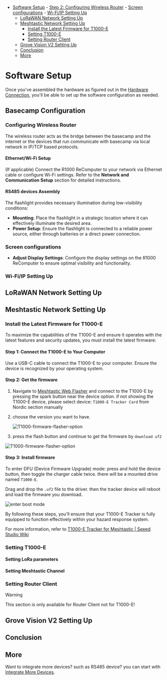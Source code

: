 <!-- TOC -->

- [Software Setup](#software-setup)
        - [Step 2: Configuring Wireless Router](#step-2-configuring-wireless-router)
        - [Screen configurations](#screen-configurations)
        - [Wi-Fi/IP Setting Up](#wi-fiip-setting-up)
  - [LoRaWAN Network Setting Up](#lorawan-network-setting-up)
  - [Meshtastic Network Setting Up](#meshtastic-network-setting-up-meshtastic)
    - [Install the Latest Firmware for T1000-E](#install-the-latest-firmware-for-t1000-e)
    - [Setting T1000-E](#setting-t1000-e)
    - [Setting Router Client](#setting-router-client)
  - [Grove Vision V2 Setting Up](#grove-vision-v2-setting-up)
  - [Conclusion](#conclusion)
  - [More](#more)

<!-- /TOC -->

# Software Setup

Once you've assembled the hardware as figured out in the [Hardware Connection](./hardware-connection.md), you'll be able to set up the software configuration as needed.

## Basecamp Configuration

### Configuring Wireless Router

The wireless router acts as the bridge between the basecamp and  the internet or the devices that run communicate with basecamp via local network in IP/TCP based protocols.  

#### Ethernet/Wi-Fi Setup

(If applicable) Connect the R1000 ReComputer to your network via Ethernet cable or configure Wi-Fi settings. Refer to the **Network and Communication Setup** section for detailed instructions.

#### RS485 devices Assembly  

The flashlight provides necessary illumination during low-visibility conditions:

- **Mounting**: Place the flashlight in a strategic location where it can effectively illuminate the desired area.
- **Power Setup**: Ensure the flashlight is connected to a reliable power source, either through batteries or a direct power connection.

### Screen configurations

- **Adjust Display Settings**: Configure the display settings on the R1000 ReComputer to ensure optimal visibility and functionality.

### Wi-Fi/IP Setting Up

## LoRaWAN Network Setting Up

## Meshtastic Network Setting Up

### Install the Latest Firmware for T1000-E

To maximize the capabilities of the T1000-E and ensure it operates with the latest features and security updates, you must install the latest firmware:

#### Step 1:  **Connect the T1000-E to Your Computer**

Use a USB-C cable to connect the T1000-E to your computer. Ensure the device is recognized by your operating system.

#### Step 2: Get the firmware

1. Navigate to [Meshtastic Web Flasher](https://flasher.meshtastic.org/) and connect to the T1000-E by pressing the spark button near the device option. if not showing the T1000-E device, please select device: `T1000-E Tracker Card` from Nordic section manually
2. choose the version you want to have.

    ![T1000-firmware-flasher-option](https://files.seeedstudio.com/wiki/SenseCAP/Meshtastic/T1000-firmware-flasher-option.png)

3. press the flash button and continue to get the firmware by `download uf2`

![T1000-firmware-flasher-option](https://files.seeedstudio.com/wiki/SenseCAP/Meshtastic/download-uf2.png)

#### Step 3: Install firmware

To enter DFU (Device Firmware Upgrade) mode: press and hold the device button, then toggle the charger cable twice. there will be a mounted drive named `T1000-E`.

Drag and drop the `.uf2` file to the driver. then the tracker device will reboot and load the firmware you download.

![enter boot mode](https://files.seeedstudio.com/wiki/SenseCAP/Meshtastic/T1000-enter-boot.gif)

By following these steps, you’ll ensure that your T1000-E Tracker is fully equipped to function effectively within your hazard response system.

For more information, refer to [T1000-E Tracker for Meshtastic | Seeed Studio Wiki](https://wiki.seeedstudio.com/sensecap_t1000_e/)

### Setting T1000-E

#### Setting LoRa parameters

#### Setting Meshtastic Channel

### Setting Router Client

> [!WARNING]  
> This section is only available for Router Client not for T1000-E!

## Grove Vision V2 Setting Up

## Conclusion

## More

Want to integrate more devices? such as RS485 device? you can start with [Integrate More Devices](./integrate-more-devices.md).
